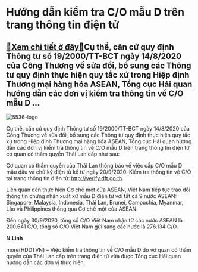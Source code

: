 Hướng dẫn kiểm tra C/O mẫu D trên trang thông tin điện tử
=========================================================

[:gift:Xem chi tiết ở đây:gift:](https://hddtvn.com/huong-dan-kiem-tra-c-o-mau-d-tren-trang-thong-tin-dien-tu/)Cụ thể, căn cứ quy định Thông tư số 19/2000/TT-BCT ngày 14/8/2020 của Công Thương về sửa đổi, bổ sung các Thông tư quy định thực hiện quy tắc xứ trong Hiệp định Thương mại hàng hóa ASEAN, Tổng cục Hải quan hướng dẫn các đơn vị kiểm tra thông tin về C/O mẫu D …
--------------------------------------------------------------------------------------------------------------------------------------------------------------------------------------------------------------------------------------------------------------------





![5536-logo](https://haiquanonline.com.vn/stores/news_dataimages/linhntn/032020/25/13/5536_logo.jpg?rt=20201008161036 "Hướng dẫn kiểm tra C/O mẫu D trên trang thông tin điện tử")



Cụ thể, căn cứ quy định Thông tư số 19/2000/TT-BCT ngày 14/8/2020 của Công Thương về sửa đổi, bổ sung các Thông tư quy định thực hiện quy tắc xứ trong Hiệp định Thương mại hàng hóa ASEAN, Tổng cục Hải quan hướng dẫn các đơn vị kiểm tra thông tin về C/O mẫu D trên trang thông tin điện tử cơ quan có thẩm quyền Thái Lan cấp như sau:


Cơ quan có thẩm quyền của Thái Lan thông báo về việc cấp C/O mẫu D mẫu dấu và chữ ký điện tử kể từ ngày 20/9/2020. Kiểm tra thông tin về C/O tại trang thông tin điện tử: http://verify.dft.go.th.


Liên quan đến thực hiện Cơ chế một cửa ASEAN, Việt Nam tiếp tục trao đổi thông tin chứng nhận xuất xứ mẫu D điện tử với tất cả 9 nước ASEAN: Singapore, Malaysia, Indonesia, Thái Lan, Brunei, Campuchia, Myanmar, Lào và Philippines thông qua Cơ chế một cửa ASEAN.


Đến ngày 30/9/2020, tổng số C/O Việt Nam nhận từ các nước ASEAN là 200.641 C/O, tổng số C/O Việt Nam gửi sang các nước là 276.134 C/O.




**N.Linh**



more(HDDTVN) – Việc kiểm tra thông tin về C/O mẫu D do vơ quan có thẩm quyền của Thái Lan cấp trên trang điện tử vừa được Tổng cục Hải quan hướng dẫn các đơn vị thực hiện.

